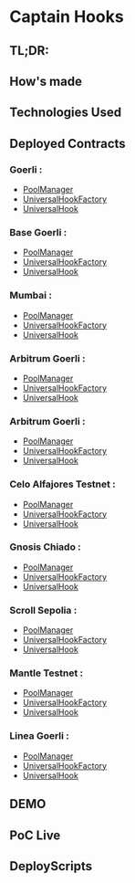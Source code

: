 # Captain Hooks 

## TL;DR: 

## How's made

## Technologies Used

## Deployed Contracts

### Goerli : 

- [PoolManager]()
- [UniversalHookFactory]()
- [UniversalHook]()

### Base Goerli :

- [PoolManager]()
- [UniversalHookFactory]()
- [UniversalHook]()

### Mumbai :
  
- [PoolManager]()
- [UniversalHookFactory]()
- [UniversalHook]()

### Arbitrum Goerli :

- [PoolManager]()
- [UniversalHookFactory]()
- [UniversalHook]()

### Arbitrum Goerli :

- [PoolManager]()
- [UniversalHookFactory]()
- [UniversalHook]()

### Celo Alfajores Testnet : 

- [PoolManager]()
- [UniversalHookFactory]()
- [UniversalHook]()

### Gnosis Chiado : 

- [PoolManager]()
- [UniversalHookFactory]()
- [UniversalHook]()

### Scroll Sepolia : 

- [PoolManager]()
- [UniversalHookFactory]()
- [UniversalHook]()

### Mantle Testnet : 

- [PoolManager]()
- [UniversalHookFactory]()
- [UniversalHook]()

### Linea Goerli : 

- [PoolManager]()
- [UniversalHookFactory]()
- [UniversalHook]()

## DEMO 

## PoC Live 

## DeployScripts 





